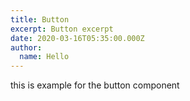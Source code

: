 ```yaml
---
title: Button
excerpt: Button excerpt
date: 2020-03-16T05:35:00.000Z
author:
  name: Hello
---
```

this is example for the button component